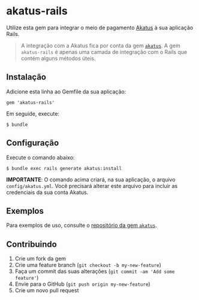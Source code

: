 # akatus-rails

Utilize esta gem para integrar o meio de pagamento [Akatus][1] à sua aplicação Rails.

> A integração com a Akatus fica por conta da gem [`akatus`][2]. A gem `akatus-rails` é apenas uma camada de integração com o Rails que contém alguns métodos úteis.

## Instalação

Adicione esta linha ao Gemfile da sua aplicação:

    gem 'akatus-rails'

Em seguide, execute:

    $ bundle

## Configuração

Execute o comando abaixo:

    $ bundle exec rails generate akatus:install

**IMPORTANTE**: O comando acima criará, na sua aplicação, o arquivo `config/akatus.yml`. Você precisará alterar este arquivo para incluir as credenciais da sua conta Akatus.

## Exemplos

Para exemplos de uso, consulte o [repositório da gem `akatus`][2].


## Contribuindo

1. Crie um fork da gem
2. Crie uma feature branch (`git checkout -b my-new-feature`)
3. Faça um commit das suas alterações (`git commit -am 'Add some feature'`)
4. Envie para o GitHub (`git push origin my-new-feature`)
5. Crie um novo pull request


  [1]: https://site.akatus.com/
  [2]: https://github.com/kauplus/akatus